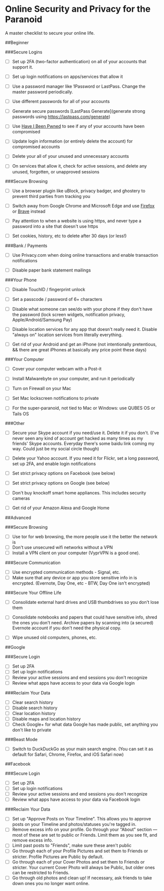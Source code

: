 # Online Security and Privacy for the Paranoid
A master checklist to secure your online life.

##Beginner

###Secure Logins
* [ ] Set up 2FA (two-factor authentication) on all of your accounts that support it.
* [ ] Set up login notifications on apps/services that allow it
* [ ] Use a password manager like 1Password or LastPass. Change the master password periodically.
* [ ] Use different passwords for all of your accounts
* [ ] Generate secure passwords [LastPass Generate](generate strong passwords using https://lastpass.com/generate)
* [ ] Use [Have I Been Pwned](https://haveibeenpwned.com) to see if any of your accounts have been compromised
* [ ] Update login information (or entirely delete the account) for compromised accounts
* [ ] Delete your all of your unused and unnecessary accounts
* [ ] On services that allow it, check for active sessions, and delete any unused, forgotten, or unapproved sessions


###Secure Browsing
* [ ] Use a browser plugin like uBlock, privacy badger, and ghostery to prevent third parties from tracking you
* [ ] Switch away from Google Chrome and Microsoft Edge and use [Firefox](www.firefox.com) or [Brave](www.brave.com) instead
* [ ] Pay attention to when a website is using https, and never type a password into a site that doesn't use https
* [ ] Set cookies, history, etc to delete after 30 days (or less!)


###Bank / Payments
* [ ] Use Privacy.com when doing online transactions and enable transaction notifications
* [ ] Disable paper bank statement mailings


###Your Phone
* [ ] Disable TouchID / fingerprint unlock
* [ ] Set a passcode / password of 6+ characters
* [ ] Disable what someone can see/do with your phone if they don't have the password (lock screen widgets, notification privacy, Apple/Android/Samsung Pay)
* [ ] Disable location services for any app that doesn't really need it. Disable "always on" location services from literally everything.
* [ ] Get rid of your Android and get an iPhone (not intentionally pretentious, && there are great iPhones at basically any price point these days)


###Your Computer
* [ ] Cover your computer webcam with a Post-it
* [ ] Install Malwarebyte on your computer, and run it periodically
* [ ] Turn on Firewall on your Mac
* [ ] Set Mac lockscreen notifications to private
* [ ] For the super-paranoid, not tied to Mac or Windows: use QUBES OS or Tails OS


###Other
* [ ] Secure your Skype account if you need/use it. Delete it if you don't. (I've never seen any kind of account get hacked as many times as my friends' Skype accounts. Everyday there's some baidu link coming my way. Could just be my social circle though)
* [ ] Delete your Yahoo account. If you need it for Flickr, set a long password, set up 2FA, and enable login notifications
* [ ] Set strict privacy options on Facebook (see below)
* [ ] Set strict privacy options on Google (see below)
* [ ] Don't buy knockoff smart home appliances. This includes security cameras
* [ ] Get rid of your Amazon Alexa and Google Home


##Advanced

###Secure Browsing
* [ ] Use tor for web browsing, the more people use it the better the network is
* [ ] Don't use unsecured wifi networks without a VPN
* [ ] Install a VPN client on your computer (VyprVPN is a good one).

###Secure Communication
* [ ] Use encrypted communication methods - Signal, etc.
* [ ] Make sure that any device or app you store sensitive info in is encrypted. (Evernote, Day One, etc - BTW, Day One isn't encrypted)

###Secure Your Offline Life
* [ ] Consolidate external hard drives and USB thumbdrives so you don't lose them
* [ ] Consolidate notebooks and papers that could have sensitive info, shred the ones you don't need. Archive papers by scanning into (a secured) Evernote account if you don't need the physical copy.
* [ ] Wipe unused old computers, phones, etc.


##Google

###Secure Login
* [ ] Set up 2FA
* [ ] Set up login notifications
* [ ] Review your active sessions and end sessions you don't recognize
* [ ] Review what apps have access to your data via Google login

###Reclaim Your Data
* [ ] Clear search history
* [ ] Disable search history
* [ ] Clear location history
* [ ] Disable maps and location history
* [ ] Check Google+ for what data Google has made public, set anything you don't like to private

###Beast Mode
* [ ] Switch to DuckDuckGo as your  main search engine. (You can set it as default for Safari, Chrome, Firefox, and iOS Safari now)


##Facebook

###Secure Login
* [ ] Set up 2FA
* [ ] Set up login notifications
* [ ] Review your active sessions and end sessions you don't recognize
* [ ] Review what apps have access to your data via Facebook login

###Reclaim Your Data
* [ ] Set up "Approve Posts on Your Timeline". This allows you to approve posts on your Timeline and photos/statuses you're tagged in.
* [ ] Remove excess info on your profile. Go through your "About" section — most of these are set to public or Friends. Limit them as you see fit, and remove excess info.
* [ ] Limit past posts to "Friends", make sure these aren't public
* [ ] Go through each of your Profile Pictures and set them to Friends or stricter. Profile Pictures are Public by default.
* [ ] Go through each of your Cover Photos and set them to Friends or stricter. Your current Cover Photo will always be Public, but older ones can be restricted to Friends.
* [ ] Go through old photos and clean up! If necessary, ask friends to take down ones you no longer want online.
